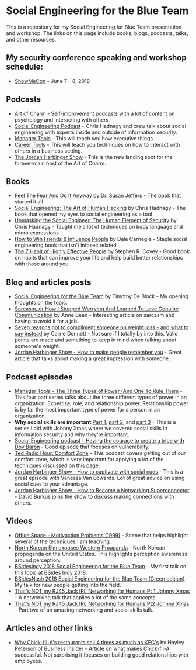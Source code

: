 # Social Engineering for the Blue Team

This is a repository for my Social Engineering for Blue Team presentation and workshop. The links on this page include books, blogs, podcasts, talks, and other resources.

## My security conference speaking and workshop schedule:
* [ShowMeCon](https://showmecon.com/) - June 7 - 8, 2018

## Podcasts
* [Art of Charm](https://theartofcharm.com/) - Self-improvement podcasts with a lot of content on psychology and interacting with others
* [Social Engineering Podcast](https://www.social-engineer.org/category/podcast/) - Chris Hadnagy and crew talk about social engineering with experts inside and outside of information security. 
* [Manager Tools](https://www.manager-tools.com/all-podcasts?field_content_domain_tid=4) - This will teach you how executive things.
* [Career Tools](https://www.manager-tools.com/all-podcasts) - This will teach you techniques on how to interact with others in a business setting.
* [The Jordan Harbinger Show](https://www.jordanharbinger.com/) - This is the new landing spot for the former-main host of the Art of Charm. 

## Books
* [Feel The Fear And Do It Anyway](https://www.amazon.com/Feel-Fear-Anyway-Indecision-Confidence/dp/B00OVMK152/ref=sr_1_4?s=books&ie=UTF8&qid=1518333130&sr=1-4&keywords=Feel+the+fear+and+do+it+anyway) by Dr. Susan Jeffers - The book that started it all
* [Social Engineering: The Art of Human Hacking](https://www.amazon.com/Social-Engineering-Art-Human-Hacking/dp/0470639539/ref=sr_1_1?ie=UTF8&qid=1518332959&sr=8-1&keywords=Social+Engineering) by Chris Hadnagy - The book that opened my eyes to social engineering as a tool
* [Unmasking the Social Engineer: The Human Element of Security](https://www.amazon.com/Unmasking-Social-Engineer-Element-Security/dp/1118608577/ref=sr_1_3?ie=UTF8&qid=1518332986&sr=8-3&keywords=chris+hadnagy) by Chris Hadnagy - Taught me a lot of techniques on body language and micro expressions
* [How to Win Friends & Influence People](https://www.amazon.com/How-Win-Friends-Influence-People-ebook/dp/B003WEAI4E/ref=sr_1_3?ie=UTF8&qid=1518932539&sr=8-3&keywords=how+to+win+friends+and+influence+people) by Dale Carnegie - Staple social engineering book that isn't infosec related.
* [The 7 Habit of Highly Effective People](https://www.amazon.com/Habits-Highly-Effective-People-Powerful-ebook/dp/B01069X4H0/ref=sr_1_1?ie=UTF8&qid=1521079249&sr=8-1&keywords=The+seven+habits+of+highly+effective+people) by Stephen R. Covey - Good book on habits that can improve your life and help build better relationships with those around you.

## Blog and articles posts
* [Social Engineering for the Blue Team](https://www.timothydeblock.com/blog/2018/2/4/social-engineering-for-the-blue-team) by Timothy De Block - My opening thoughts on the topic.
* [Sarcasm, or How I Stopped Worrying And Learned To Love Genuine Communication](http://annebean.com/sarcasm/) by Anne Bean - Interesting article on sarcasm and having to avoid it for a job. 
* [Seven reasons not to compliment someone on weight loss - and what to say instead](https://www.washingtonpost.com/lifestyle/wellness/seven-reasons-not-to-compliment-someone-on-weight-loss--and-what-to-say-instead/2018/05/17/0acd2d16-549c-11e8-a551-5b648abe29ef_story.html?utm_term=.56600bec2356) by Carrie Dennett - Not sure if I totally by into this. Valid points are made and something to keep in mind when talking about someone's weight. 
* [Jordan Harbinger Show - How to make people remember you](https://www.jordanharbinger.com/how-to-make-people-remember-you/) - Great article that talks about making a great impression with someone.

## Podcast episodes
* [Manager Tools - The Three Types of Power (And One To Rule Them](https://www.manager-tools.com/2018/03/three-types-power-and-one-rule-them-part-1) - This four part series talks about the three different types of power in an organization. Expertise, role, and relationship power. Relationship power is by far the most important type of power for a person in an organization.
* **Why social skills are important** [Part 1](http://www.timothydeblock.com/eis/88), [part 2](http://www.timothydeblock.com/eis/89), and [part 3](http://www.timothydeblock.com/eis/90) - This is a series I did with Johnny Xmas where we covered social skills in information security and why they're important.
* [Social Engineering podcast - Having the courage to create a tribe with Dov Baron](https://www.social-engineer.org/podcast/ep-104-having-the-courage-to-create-a-tribe-with-dov-baron/) - Good episode that focuses on vulnerability. 
* [Ted Radio Hour: Comfort Zone](https://www.npr.org/programs/ted-radio-hour/606073044/comfort-zone) - This podcast covers getting out of our comfort zone, which is very important for applying a lot of the techniques discussed on this page. 
* [Jordan Harbinger Show - How to captivate with social cues](https://www.jordanharbinger.com/vanessa-van-edwards-how-to-captivate-with-social-cues/) - This is a great episode with Vanessa Van Edwards. Lot of great advice on using social cues to your advantage.
* [Jordan Harbinger Show - How to Become a Networking Superconnector](https://www.jordanharbinger.com/david-burkus-how-to-become-a-networking-superconnector/) - David Burkus joins the show to discuss making connections with others. 


## Videos
* [Office Space - Motivaction Problems (1999)](https://www.youtube.com/watch?v=cgg9byUy-V4) - Scene that helps highlight several of the techniques I am teaching. 
* [North Korean film exposes Western Proaganda](https://www.youtube.com/watch?v=Irw7SRv-l44) - North Korean propoganda on the United States. This highlights perception awareness around perception.
* [BSidesIndy 2018 Social Engineering for the Blue Team](https://www.youtube.com/watch?v=R48xhDeNruc&index=8&list=PL5KEeu8DI8tjaIThxTtUzGdJ42ljlvWEO) - My first talk on this topic at BSides Indy 2018.
* [BSidesNash 2018 Social Engineering for the Blue Team (Green edition)](https://www.youtube.com/watch?v=ojnab8VspJg) - My talk for new people getting into the field. 
* [That's NOT my RJ45 Jack IRL Networking for Humans Pt 1 Johnny Xmas](https://www.youtube.com/watch?v=KZzY2RMoE_Q) - A networking talk that applies a lot of the same concepts.
* [That's NOT my RJ45 Jack IRL Networking for Humans Pt2 Johnny Xmas](https://youtu.be/e_ivHDkSF2A) - Part two of an amazing networking and social skills talk.

## Articles and other links
* [Why Chick-fil-A's restaurants sell 4 times as much as KFC's](http://www.businessinsider.com/why-chick-fil-a-is-so-successful-2017-8) by Hayley Peterson of Business Insider - Article on what makes Chick-fil-A successful. Not surprising it focuses on building good relationships with employees.
